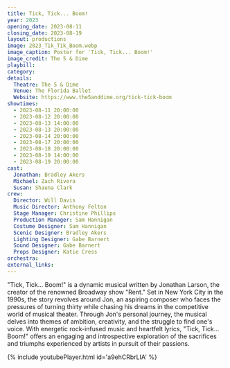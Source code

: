 ```yaml
---
title: Tick, Tick... Boom!
year: 2023
opening_date: 2023-08-11
closing_date: 2023-08-19
layout: productions
image: 2023_Tik_Tik_Boom.webp
image_caption: Poster for 'Tick, Tick... Boom!'
image_credit: The 5 & Dime
playbill: 
category: 
details:
  Theatre: The 5 & Dime
  Venue: The Florida Ballet
  Website: https://www.the5anddime.org/tick-tick-boom
showtimes:
  - 2023-08-11 20:00:00
  - 2023-08-12 20:00:00
  - 2023-08-13 14:00:00
  - 2023-08-13 20:00:00
  - 2023-08-14 20:00:00
  - 2023-08-17 20:00:00
  - 2023-08-18 20:00:00
  - 2023-08-19 14:00:00
  - 2023-08-19 20:00:00
cast:
  Jonathan: Bradley Akers
  Michael: Zach Rivera
  Susan: Shauna Clark
crew:
  Director: Will Davis
  Music Director: Anthony Felton
  Stage Manager: Christine Phillips
  Production Manager: Sam Hannigan 
  Costume Designer: Sam Hannigan
  Scenic Designer: Bradley Akers
  Lighting Designer: Gabe Barnert
  Sound Designer: Gabe Barnert
  Props Designer: Katie Cress
orchestra:
external_links:
---
```


"Tick, Tick... Boom!" is a dynamic musical written by Jonathan Larson, the creator of the renowned Broadway show "Rent." Set in New York City in the 1990s, the story revolves around Jon, an aspiring composer who faces the pressures of turning thirty while chasing his dreams in the competitive world of musical theater. Through Jon's personal journey, the musical delves into themes of ambition, creativity, and the struggle to find one's voice. With energetic rock-infused music and heartfelt lyrics, "Tick, Tick... Boom!" offers an engaging and introspective exploration of the sacrifices and triumphs experienced by artists in pursuit of their passions.

{% include youtubePlayer.html id='a9ehCRbrLIA' %}